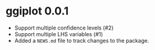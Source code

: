 # ggiplot 0.0.1

* Support multiple confidence levels (#2)
* Support multiple LHS variables (#1)
* Added a `NEWS.md` file to track changes to the package.
